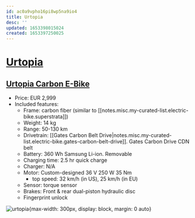 ```yaml
---
id: ac0a9vpho16pi8wp5na9io4
title: Urtopia
desc: ''
updated: 1653398015024
created: 1653397250025
---
```

# [Urtopia](https://newurtopia.de/)

## [Urtopia Carbon E-Bike](https://newurtopia.de/products/urtopia-carbon-e-bike)

- Price: EUR 2,999
- Included features:
    - Frame: carbon fiber (similar to [[notes.misc.my-curated-list.electric-bike.superstrata]])
    - Weight: 14 kg
    - Range: 50-130 km
    - Drivetrain: [[Gates Carbon Belt Drive|notes.misc.my-curated-list.electric-bike.gates-carbon-belt-drive]]. Gates Carbon Drive CDN belt
    - Battery: 360 Wh Samsung Li-ion. Removable
    - Charging time: 2.5 hr quick charge
    - Charger: N/A
    - Motor: Custom-designed 36 V 250 W 35 Nm
        - top speed: 32 km/h (in US), 25 km/h (in EU)
    - Sensor: torque sensor
    - Brakes: Front & rear dual-piston hydraulic disc
    - Fingerprint unlock

![urtopia](https://cdn.shopify.com/s/files/1/0633/2068/6808/products/ebike3.jpg?v=1652427386){max-width: 300px, display: block, margin: 0 auto}